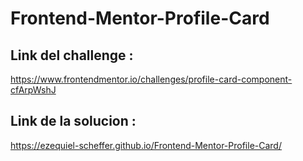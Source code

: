 # Frontend-Mentor-Profile-Card


## Link del challenge : 

https://www.frontendmentor.io/challenges/profile-card-component-cfArpWshJ

## Link de la solucion :

https://ezequiel-scheffer.github.io/Frontend-Mentor-Profile-Card/
